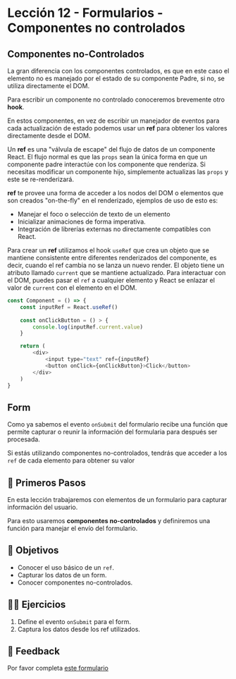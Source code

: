 # Lección 12 - Formularios - Componentes no controlados

## Componentes no-Controlados

La gran diferencia con los componentes controlados, es que en este caso el elemento no es manejado por el estado de su componente Padre, si no, se utiliza directamente el DOM.

Para escribir un componente no controlado conoceremos brevemente otro **hook**.

En estos componentes, en vez de escribir un manejador de eventos para cada actualización de estado podemos usar un **ref**  para obtener los valores directamente desde el DOM.

Un **ref** es una "válvula de escape" del flujo de datos de un componente React. El flujo normal es que las `props` sean la única forma en que un componente padre interactúe con los componente que renderiza. Si necesitas modificar un componente hijo, simplemente actualizas las `props` y este se re-renderizará.

**ref** te provee una forma de acceder a los nodos del DOM o elementos que son creados "on-the-fly" en el renderizado, ejemplos de uso de esto es:

- Manejar el foco o selección de texto de un elemento
- Inicializar animaciones de forma imperativa.
- Integración de librerías externas no directamente compatibles con React.

Para crear un **ref**  utilizamos el hook `useRef` que crea un objeto que se mantiene consistente entre diferentes renderizados del componente, es decir, cuando el ref cambia no se lanza un nuevo render. El objeto tiene un atributo llamado `current` que se mantiene actualizado. Para interactuar con el DOM, puedes pasar el `ref` a cualquier elemento y React se enlazar el valor de `current` con el elemento en el DOM.

```javascript
const Component = () => {
	const inputRef = React.useRef()
	
	const onClickButton = () > {
		console.log(inputRef.current.value)
	}

	return (
		<div>
			<input type="text" ref={inputRef}
			<button onClick={onClickButton}>Click</button>
		</div>
	)
}
```

## Form

Como ya sabemos el evento `onSubmit` del formulario recibe una función que permite capturar o reunir la información del formularia para después ser procesada.

Si estás utilizando componentes no-controlados, tendrás que acceder a los `ref` de cada elemento para obtener su valor

## 🐾 Primeros Pasos

En esta lección trabajaremos con elementos de un formulario para capturar información del usuario.

Para esto usaremos **componentes no-controlados** y definiremos una función para manejar el envío del formulario.

## 🎯 Objetivos

- Conocer el uso básico de un `ref`.
- Capturar los datos de un form.
- Conocer componentes no-controlados.

## 🏋️‍♂️ Ejercicios

1. Define el evento `onSubmit` para el form.
2. Captura los datos desde los ref utilizados.


## 📣 Feedback
Por favor completa [este formulario](https://docs.google.com/forms/d/e/1FAIpQLSfVXaAKvJ7aj_de08YTet3g4Go5FV7QrI9TJWkYI1UDg1KW6A/viewform?usp=pp_url&entry.1045988887=Lección%2012s)